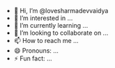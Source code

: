 - 👋 Hi, I’m @lovesharmadevvaidya
- 👀 I’m interested in ...
- 🌱 I’m currently learning ...
- 💞️ I’m looking to collaborate on ...
- 📫 How to reach me ...
- 😄 Pronouns: ...
- ⚡ Fun fact: ...

<!---
lovesharmadevvaidya/lovesharmadevvaidya is a ✨ special ✨ repository because its `README.md` (this file) appears on your GitHub profile.
You can click the Preview link to take a look at your changes.
--->
